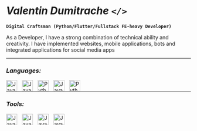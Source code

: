 
#  *Valentin Dumitrache `</>`*


**`Digital Craftsman (Python/Flutter/Fullstack FE-heavy Developer)`**

<p>As a Developer, I have a strong combination of technical ability and creativity. I have implemented websites, mobile applications, bots and integrated applications for social media apps 

---

### *Languages:*

<img align="left" alt="JavaScript-icon" width="30px" style="padding-right:10px" src="https://cdn.jsdelivr.net/gh/devicons/devicon/icons/javascript/javascript-original.svg" />

<img align="left" alt="JavaScript-icon" width="30px" style="padding-right:10px" src="https://cdn.jsdelivr.net/gh/devicons/devicon/icons/typescript/typescript-original.svg" />

<img align="left" alt="Python-icon" width="30px" style="padding-right:10px" src="https://cdn.jsdelivr.net/gh/devicons/devicon/icons/python/python-original.svg" />

<img align="left" alt="JavaScript-icon" width="30px" style="padding-right:10px" src="https://cdn.jsdelivr.net/gh/devicons/devicon/icons/cplusplus/cplusplus-original.svg" />

<img align="left" alt="Python-icon" width="30px" style="padding-right:10px"  src="https://cdn.jsdelivr.net/gh/devicons/devicon/icons/dart/dart-original.svg" />  </br>
          

---

### *Tools:*

<img align="left" alt="JavaScript-icon" width="30px" style="padding-right:10px" src="https://cdn.jsdelivr.net/gh/devicons/devicon/icons/react/react-original.svg" />


<img align="left" alt="JavaScript-icon" width="30px" style="padding-right:10px" src="https://cdn.jsdelivr.net/gh/devicons/devicon/icons/nodejs/nodejs-original.svg" />


<img align="left" alt="JavaScript-icon" width="30px" style="padding-right:10px" src="https://cdn.jsdelivr.net/gh/devicons/devicon/icons/flutter/flutter-original.svg" />

<img align="left" alt="JavaScript-icon" width="30px" style="padding-right:10px" 
src="https://cdn.jsdelivr.net/gh/devicons/devicon/icons/django/django-plain.svg" />

          
          
          


          



          
          


